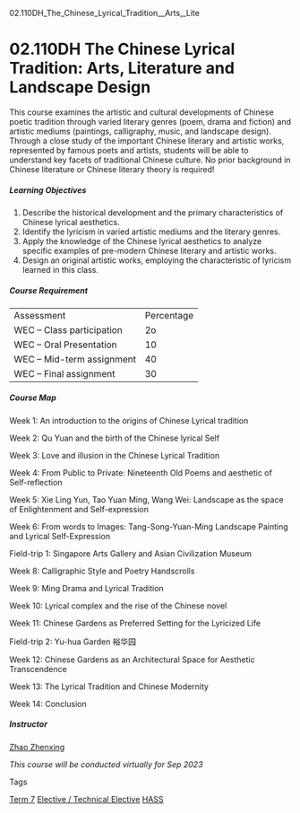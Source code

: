 02.110DH_The_Chinese_Lyrical_Tradition__Arts,_Lite



02.110DH The Chinese Lyrical Tradition: Arts, Literature and Landscape Design
=============================================================================

This course examines the artistic and cultural developments of Chinese poetic tradition through varied literary genres (poem, drama and fiction) and artistic mediums (paintings, calligraphy, music, and landscape design). Through a close study of the important Chinese literary and artistic works, represented by famous poets and artists, students will be able to understand key facets of traditional Chinese culture. No prior background in Chinese literature or Chinese literary theory is required!

##### **Learning Objectives**

1. Describe the historical development and the primary characteristics of Chinese lyrical aesthetics.
2. Identify the lyricism in varied artistic mediums and the literary genres.
3. Apply the knowledge of the Chinese lyrical aesthetics to analyze specific examples of pre-modern Chinese literary and artistic works.
4. Design an original artistic works, employing the characteristic of lyricism learned in this class.

##### **Course Requirement**

|  |  |
| --- | --- |
| Assessment | Percentage |
| WEC – Class participation | 2o |
| WEC – Oral Presentation | 10 |
| WEC – Mid-term assignment | 40 |
| WEC – Final assignment | 30 |

##### **Course Map**

Week 1: An introduction to the origins of Chinese Lyrical tradition

Week 2: Qu Yuan and the birth of the Chinese lyrical Self

Week 3: Love and illusion in the Chinese Lyrical Tradition

Week 4: From Public to Private: Nineteenth Old Poems and aesthetic of Self-reflection

Week 5: Xie Ling Yun, Tao Yuan Ming, Wang Wei: Landscape as the space of Enlightenment and Self-expression

Week 6: From words to Images: Tang-Song-Yuan-Ming Landscape Painting and Lyrical Self-Expression

Field-trip 1: Singapore Arts Gallery and Asian Civilization Museum

Week 8: Calligraphic Style and Poetry Handscrolls

Week 9: Ming Drama and Lyrical Tradition

Week 10: Lyrical complex and the rise of the Chinese novel

Week 11: Chinese Gardens as Preferred Setting for the Lyricized Life

Field-trip 2: Yu-hua Garden 裕华园

Week 12: Chinese Gardens as an Architectural Space for Aesthetic Transcendence

Week 13: The Lyrical Tradition and Chinese Modernity

Week 14: Conclusion

##### **Instructor**

[Zhao Zhenxing](/profile/zhao-zhenxing/)

*This course will be conducted virtually for Sep 2023*

Tags

[Term 7](/education/undergraduate/courses/?course-term=860)
[Elective / Technical Elective](/education/undergraduate/courses/?course-type=853)
[HASS](/education/undergraduate/courses/?pillar-cluster=56)

